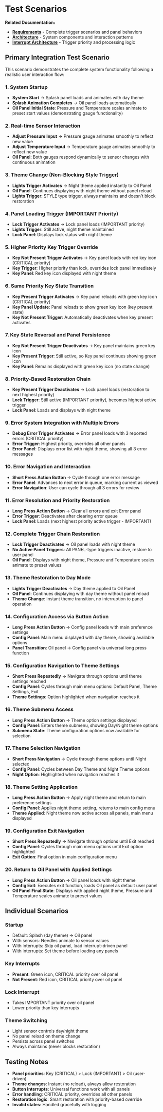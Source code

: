 # Test Scenarios

**Related Documentation:**
- **[Requirements](requirements.md)** - Complete trigger scenarios and panel behaviors
- **[Architecture](architecture.md)** - System components and interaction patterns
- **[Interrupt Architecture](interrupt-architecture.md)** - Trigger priority and processing logic

## Primary Integration Test Scenario

This scenario demonstrates the complete system functionality following a realistic user interaction flow:

### 1. System Startup
- **System Start** → Splash panel loads and animates with day theme
- **Splash Animation Completes** → Oil panel loads automatically
- **Oil Panel Initial State**: Pressure and Temperature scales animate to preset start values (demonstrating gauge functionality)

### 2. Real-time Sensor Interaction
- **Adjust Pressure Input** → Pressure gauge animates smoothly to reflect new value
- **Adjust Temperature Input** → Temperature gauge animates smoothly to reflect new value
- **Oil Panel**: Both gauges respond dynamically to sensor changes with continuous animation

### 3. Theme Change (Non-Blocking Style Trigger)
- **Lights Trigger Activates** → Night theme applied instantly to Oil Panel
- **Oil Panel**: Continues displaying with night theme without panel reload
- **Lights Trigger**: STYLE type trigger, always maintains and doesn't block restoration

### 4. Panel Loading Trigger (IMPORTANT Priority)
- **Lock Trigger Activates** → Lock panel loads (IMPORTANT priority)
- **Lights Trigger**: Still active, night theme maintained
- **Lock Panel**: Displays lock status with night theme

### 5. Higher Priority Key Trigger Override
- **Key Not Present Trigger Activates** → Key panel loads with red key icon (CRITICAL priority)
- **Key Trigger**: Higher priority than lock, overrides lock panel immediately
- **Key Panel**: Red key icon displayed with night theme

### 6. Same Priority Key State Transition
- **Key Present Trigger Activates** → Key panel reloads with green key icon (CRITICAL priority)
- **Key Panel Update**: Panel reloads to show green key icon (key present state)
- **Key Not Present Trigger**: Automatically deactivates when key present activates

### 7. Key State Reversal and Panel Persistence
- **Key Not Present Trigger Deactivates** → Key panel maintains green key icon
- **Key Present Trigger**: Still active, so Key panel continues showing green icon
- **Key Panel**: Remains displayed with green key icon (no state change)

### 8. Priority-Based Restoration Chain
- **Key Present Trigger Deactivates** → Lock panel loads (restoration to next highest priority)
- **Lock Trigger**: Still active (IMPORTANT priority), becomes highest active trigger
- **Lock Panel**: Loads and displays with night theme

### 9. Error System Integration with Multiple Errors
- **Debug Error Trigger Activates** → Error panel loads with 3 reported errors (CRITICAL priority)
- **Error Trigger**: Highest priority, overrides all other panels
- **Error Panel**: Displays error list with night theme, showing all 3 error messages

### 10. Error Navigation and Interaction
- **Short Press Action Button** → Cycle through one error message
- **Error Panel**: Advances to next error in queue, marking current as viewed
- **Error Navigation**: User can cycle through all 3 errors for review

### 11. Error Resolution and Priority Restoration
- **Long Press Action Button** → Clear all errors and exit Error panel
- **Error Trigger**: Deactivates after clearing error queue
- **Lock Panel**: Loads (next highest priority active trigger - IMPORTANT)

### 12. Complete Trigger Chain Restoration
- **Lock Trigger Deactivates** → Oil panel loads with night theme
- **No Active Panel Triggers**: All PANEL-type triggers inactive, restore to user panel
- **Oil Panel**: Displays with night theme, Pressure and Temperature scales animate to preset values

### 13. Theme Restoration to Day Mode
- **Lights Trigger Deactivates** → Day theme applied to Oil Panel
- **Oil Panel**: Continues displaying with day theme without panel reload
- **Theme Change**: Instant theme transition, no interruption to panel operation

### 14. Configuration Access via Button Action
- **Long Press Action Button** → Config panel loads with main preference settings
- **Config Panel**: Main menu displayed with day theme, showing available options
- **Panel Transition**: Oil panel → Config panel via universal long press function

### 15. Configuration Navigation to Theme Settings
- **Short Press Repeatedly** → Navigate through options until theme settings reached
- **Config Panel**: Cycles through main menu options: Default Panel, Theme Settings, Exit
- **Theme Settings**: Option highlighted when navigation reaches it

### 16. Theme Submenu Access
- **Long Press Action Button** → Theme option settings displayed
- **Config Panel**: Enters theme submenu, showing Day/Night theme options
- **Submenu State**: Theme configuration options now available for selection

### 17. Theme Selection Navigation
- **Short Press Navigation** → Cycle through theme options until Night selected
- **Config Panel**: Cycles between Day Theme and Night Theme options
- **Night Option**: Highlighted when navigation reaches it

### 18. Theme Setting Application
- **Long Press Action Button** → Apply night theme and return to main preference settings
- **Config Panel**: Applies night theme setting, returns to main config menu
- **Theme Applied**: Night theme now active across all panels, main menu displayed

### 19. Configuration Exit Navigation
- **Short Press Repeatedly** → Navigate through options until Exit reached
- **Config Panel**: Cycles through main menu options until Exit option highlighted
- **Exit Option**: Final option in main configuration menu

### 20. Return to Oil Panel with Applied Settings
- **Long Press Action Button** → Oil panel loads with night theme
- **Config Exit**: Executes exit function, loads Oil panel as default user panel
- **Oil Panel Final State**: Displays with applied night theme, Pressure and Temperature scales animate to preset values

## Individual Scenarios

### Startup
- Default: Splash (day theme) → Oil panel
- With sensors: Needles animate to sensor values
- With interrupts: Skip oil panel, load interrupt-driven panel
- With interrupts: Set theme before loading any panels

### Key Interrupts
- **Present**: Green icon, CRITICAL priority over oil panel
- **Not Present**: Red icon, CRITICAL priority over oil panel

### Lock Interrupt
- Takes IMPORTANT priority over oil panel
- Lower priority than key interrupts

### Theme Switching
- Light sensor controls day/night theme
- No panel reload on theme change
- Persists across panel switches
- Always maintains (never blocks restoration)

## Testing Notes
- **Panel priorities**: Key (CRITICAL) > Lock (IMPORTANT) > Oil (user-driven)
- **Theme changes**: Instant (no reload), always allow restoration
- **Button interrupts**: Universal functions work with all panels
- **Error handling**: CRITICAL priority, overrides all other panels
- **Restoration logic**: Smart restoration with priority-based override
- **Invalid states**: Handled gracefully with logging